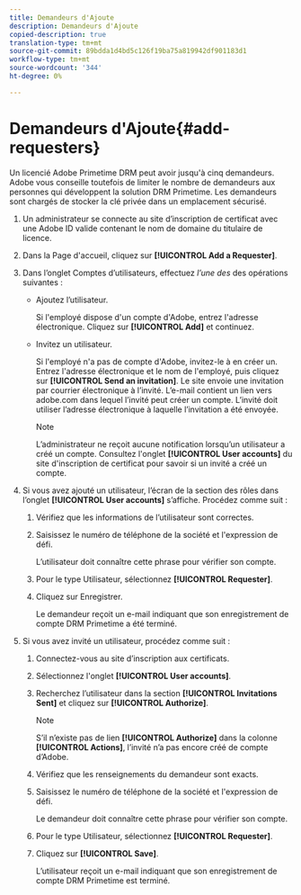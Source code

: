 ```yaml
---
title: Demandeurs d'Ajoute
description: Demandeurs d'Ajoute
copied-description: true
translation-type: tm+mt
source-git-commit: 89bdda1d4bd5c126f19ba75a819942df901183d1
workflow-type: tm+mt
source-wordcount: '344'
ht-degree: 0%

---
```



# Demandeurs d&#39;Ajoute{#add-requesters}

Un licencié Adobe Primetime DRM peut avoir jusqu&#39;à cinq demandeurs. Adobe vous conseille toutefois de limiter le nombre de demandeurs aux personnes qui développent la solution DRM Primetime. Les demandeurs sont chargés de stocker la clé privée dans un emplacement sécurisé.

1. Un administrateur se connecte au site d’inscription de certificat avec une Adobe ID valide contenant le nom de domaine du titulaire de licence.
1. Dans la Page d&#39;accueil, cliquez sur **[!UICONTROL Add a Requester]**.
1. Dans l’onglet Comptes d’utilisateurs, effectuez *l’une des* des opérations suivantes :

   * Ajoutez l’utilisateur.

      Si l&#39;employé dispose d&#39;un compte d&#39;Adobe, entrez l&#39;adresse électronique. Cliquez sur **[!UICONTROL Add]** et continuez.
   * Invitez un utilisateur.

      Si l&#39;employé n&#39;a pas de compte d&#39;Adobe, invitez-le à en créer un. Entrez l&#39;adresse électronique et le nom de l&#39;employé, puis cliquez sur **[!UICONTROL Send an invitation]**. Le site envoie une invitation par courrier électronique à l’invité. L’e-mail contient un lien vers adobe.com dans lequel l’invité peut créer un compte. L’invité doit utiliser l’adresse électronique à laquelle l’invitation a été envoyée.

      >[!NOTE]
      >
      >L’administrateur ne reçoit aucune notification lorsqu’un utilisateur a créé un compte. Consultez l&#39;onglet **[!UICONTROL User accounts]** du site d&#39;inscription de certificat pour savoir si un invité a créé un compte.

1. Si vous avez ajouté un utilisateur, l’écran de la section des rôles dans l’onglet **[!UICONTROL User accounts]** s’affiche. Procédez comme suit :

   1. Vérifiez que les informations de l’utilisateur sont correctes.
   1. Saisissez le numéro de téléphone de la société et l&#39;expression de défi.

      L’utilisateur doit connaître cette phrase pour vérifier son compte.
   1. Pour le type Utilisateur, sélectionnez **[!UICONTROL Requester]**.
   1. Cliquez sur Enregistrer.

      Le demandeur reçoit un e-mail indiquant que son enregistrement de compte DRM Primetime a été terminé.

1. Si vous avez invité un utilisateur, procédez comme suit :

   1. Connectez-vous au site d’inscription aux certificats.
   1. Sélectionnez l&#39;onglet **[!UICONTROL User accounts]**.
   1. Recherchez l’utilisateur dans la section **[!UICONTROL Invitations Sent]** et cliquez sur **[!UICONTROL Authorize]**.

      >[!NOTE]
      >
      >S’il n’existe pas de lien **[!UICONTROL Authorize]** dans la colonne **[!UICONTROL Actions]**, l’invité n’a pas encore créé de compte d’Adobe.

   1. Vérifiez que les renseignements du demandeur sont exacts.
   1. Saisissez le numéro de téléphone de la société et l&#39;expression de défi.

      Le demandeur doit connaître cette phrase pour vérifier son compte.
   1. Pour le type Utilisateur, sélectionnez **[!UICONTROL Requester]**.
   1. Cliquez sur **[!UICONTROL Save]**.

      L’utilisateur reçoit un e-mail indiquant que son enregistrement de compte DRM Primetime est terminé.

